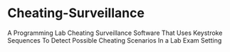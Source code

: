 # Cheating-Surveillance
A Programming Lab Cheating Surveillance Software That Uses Keystroke Sequences To Detect Possible Cheating Scenarios In a Lab Exam Setting
